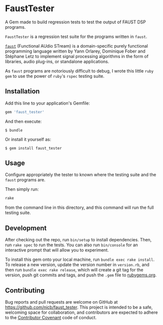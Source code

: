 # FaustTester

A Gem made to build regression tests to test the output of FAUST DSP programs.

`FaustTester` is a regression test suite for the programs written in `faust`.

[`faust`](http://faust.grame.fr/) (Functional AUdio STream) is a domain-specific purely functional
programming language written by Yann Orlarey, Dominique Fober and Stéphane Letz
to implement signal processing algorithms in the form
of libraries, audio plug-ins, or standalone applications. 

As `faust` programs are notoriously difficult to debug, I wrote this little `ruby` `gem` 
to use the power of `ruby`'s `rspec` testing suite.

## Installation

Add this line to your application's Gemfile:

```ruby
gem 'faust_tester'
```

And then execute:

    $ bundle

Or install it yourself as:

    $ gem install faust_tester

## Usage

Configure appropriately the tester to known where the testing suite and the
`faust` programs are. 

Then simply run:

```sh
rake
```

from the command line in this directory, and this command will run the full
testing suite.

## Development

After checking out the repo, run `bin/setup` to install dependencies. Then, run `rake spec` to run the tests. You can also run `bin/console` for an interactive prompt that will allow you to experiment.

To install this gem onto your local machine, run `bundle exec rake install`. To release a new version, update the version number in `version.rb`, and then run `bundle exec rake release`, which will create a git tag for the version, push git commits and tags, and push the `.gem` file to [rubygems.org](https://rubygems.org).

## Contributing

Bug reports and pull requests are welcome on GitHub at https://github.com/nicb/faust_tester. This project is intended to be a safe, welcoming space for collaboration, and contributors are expected to adhere to the [Contributor Covenant](http://contributor-covenant.org) code of conduct.
